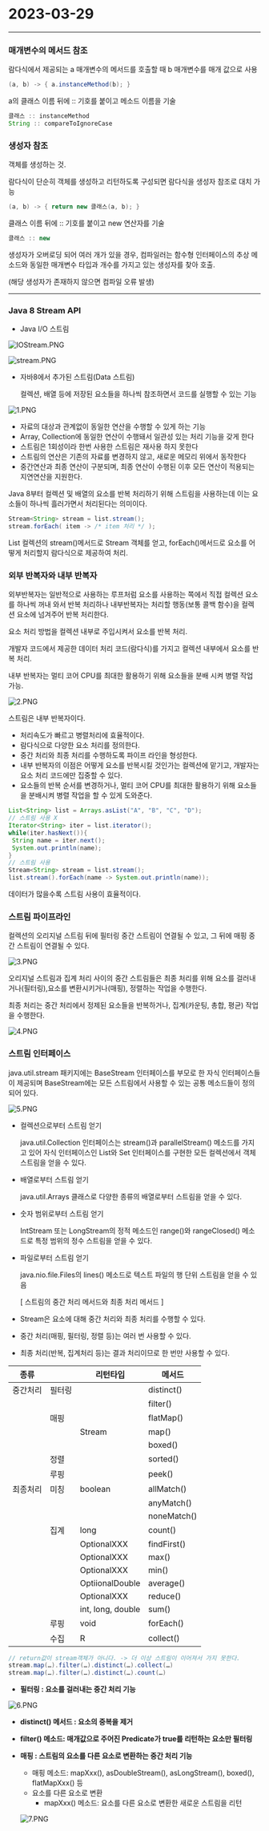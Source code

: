 # 2023-03-29

---

### 매개변수의 메서드 참조

람다식에서 제공되는 a 매개변수의 메서드를 호출할 때 b 매개변수를 매개 값으로 사용

```java
(a, b) -> { a.instanceMethod(b); }
```

a의 클래스 이름 뒤에 :: 기호를 붙이고 메소드 이름을 기술

```java
클래스 :: instanceMethod
String :: compareToIgnoreCase
```

### 생성자 참조

객체를 생성하는 것. 

람다식이 단순히 객체를 생성하고 리턴하도록 구성되면 람다식을 생성자 참조로 대치 가능

```java
(a, b) -> { return new 클래스(a, b); }
```

클래스 이름 뒤에 :: 기호를 붙이고 new 연산자를 기술

```java
클래스 :: new
```

생성자가 오버로딩 되어 여러 개가 있을 경우, 컴파일러는 함수형 인터페이스의 추상 메소드와 동일한 매개변수 타입과 개수를 가지고 있는 생성자를 찾아 호출. 

(해당 생성자가 존재하지 않으면 컴파일 오류 발생)

---

### Java 8 Stream API

- Java I/O 스트림

![IOStream.PNG](img/IOStream.png)

![stream.PNG](img/stream.png)

- 자바8에서 추가된 스트림(Data 스트림)
    
    컬렉션, 배열 등에 저장된 요소들을 하나씩 참조하면서 코드를 실행할 수 있는 기능
    

![1.PNG](img/1.png)

- 자료의 대상과 관계없이 동일한 연산을 수행할 수 있게 하는 기능
- Array, Collection에 동일한 연산이 수행돼서 일관성 있는 처리 기능을 갖게 한다
- 스트림은 1회성이라 한번 사용한 스트림은 재사용 하지 못한다
- 스트림의 연산은 기존의 자료를 변경하지 않고, 새로운 메모리 위에서 동작한다
- 중간연산과 최종 연산이 구분되며, 최종 연산이 수행된 이후 모든 연산이 적용되는 지연연산을 지원한다.

Java 8부터 컬렉션 및 배열의 요소를 반복 처리하기 위해 스트림을 사용하는데 이는 요소들이 하나씩 흘러가면서 처리된다는 의미이다.

```java
Stream<String> stream = list.stream();
stream.forEach( item -> /* item 처리 */ );
```

List 컬렉션의 stream()메서드로 Stream 객체를 얻고, forEach()메서드로 요소를 어떻게 처리할지 람다식으로 제공하여 처리.

### 외부 반복자와 내부 반복자

외부반복자는 일반적으로 사용하는 루프처럼 요소를 사용하는 쪽에서 직접 컬렉션 요소를 하나씩 꺼내 와서 반복 처리하나 내부반복자는 처리할 행동(보통 콜백 함수)을 컬렉션 요소에 넘겨주어 반복 처리한다.

요소 처리 방법을 컬렉션 내부로 주입시켜서 요소를 반복 처리.

개발자 코드에서 제공한 데이터 처리 코드(람다식)를 가지고 컬렉션 내부에서 요소를 반복 처리.

내부 반복자는 멀티 코어 CPU를 최대한 활용하기 위해 요소들을 분배 시켜 병렬 작업 가능.

![2.PNG](img/2.png)

스트림은 내부 반복자이다.

- 처리속도가 빠르고 병렬처리에 효율적이다.
- 람다식으로 다양한 요소 처리를 정의한다.
- 중간 처리와 최종 처리를 수행하도록 파이프 라인을 형성한다.
- 내부 반복자의 이점은 어떻게 요소를 반복시킬 것인가는 컬렉션에 맡기고, 개발자는 요소 처리 코드에만 집중할 수 있다.
- 요소들의 반복 순서를 변경하거나, 멀티 코어 CPU를 최대한 활용하기 위해 요소들을 분배시켜 병렬 작업을 할 수 있게 도와준다.

```java
List<String> list = Arrays.asList("A", "B", "C", "D");
// 스트림 사용 X
Iterator<String> iter = list.iterator();
while(iter.hasNext()){
 String name = iter.next();
 System.out.println(name);
}
// 스트림 사용
Stream<String> stream = list.stream();
list.stream().forEach(name -> System.out.println(name));
```

데이터가 많을수록 스트림 사용이 효율적이다.

### 스트림 파이프라인

컬렉션의 오리지널 스트림 뒤에 필터링 중간 스트림이 연결될 수 있고, 그 뒤에 매핑 중간 스트림이 연결될 수 있다.

![3.PNG](img/3.png)

오리지널 스트림과 집계 처리 사이의 중간 스트림들은 최종 처리를 위해 요소를 걸러내거나(필터링),요소를 변환시키거나(매핑), 정렬하는 작업을 수행한다.

최종 처리는 중간 처리에서 정제된 요소들을 반복하거나, 집계(카운팅, 총합, 평균) 작업을 수행한다.

![4.PNG](img/4.png)

### 스트림 인터페이스

java.util.stream 패키지에는 BaseStream 인터페이스를 부모로 한 자식 인터페이스들이 제공되며 BaseStream에는 모든 스트림에서 사용할 수 있는 공통 메소드들이 정의되어 있다.

![5.PNG](img/5.png)

- 컬렉션으로부터 스트림 얻기
    
    java.util.Collection 인터페이스는 stream()과 parallelStream() 메소드를 가지고 있어 자식 인터페이스인 List와 Set 인터페이스를 구현한 모든 컬렉션에서 객체 스트림을 얻을 수 있다.
    
- 배열로부터 스트림 얻기
    
    java.util.Arrays 클래스로 다양한 종류의 배열로부터 스트림을 얻을 수 있다.
    
- 숫자 범위로부터 스트림 얻기
    
    IntStream 또는 LongStream의 정적 메소드인 range()와 rangeClosed() 메소드로 특정 범위의 정수 스트림을 얻을 수 있다.
    
- 파일로부터 스트림 얻기
    
    java.nio.file.Files의 lines() 메소드로 텍스트 파일의 행 단위 스트림을 얻을 수 있음
    
    [ 스트림의 중간 처리 메서드와 최종 처리 메서드 ]
    
- Stream은 요소에 대해 중간 처리와 최종 처리를 수행할 수 있다.
- 중간 처리(매핑, 필터링, 정렬 등)는 여러 번 사용할 수 있다.
- 최종 처리(반복, 집계처리 등)는 결과 처리이므로 한 번만 사용할 수 있다.

| 종류 |  | 리턴타입 | 메서드 |
| --- | --- | --- | --- |
| 중간처리 | 필터링 |  | distinct() |
|  |  |  | filter() |
|  | 매핑 |  | flatMap() |
|  |  | Stream | map() |
|  |  |  | boxed() |
|  | 정렬 |  | sorted() |
|  | 루핑 |  | peek() |
| 최종처리 | 미칭 | boolean | allMatch() |
|  |  |  | anyMatch() |
|  |  |  | noneMatch() |
|  | 집계 | long | count() |
|  |  | OptionalXXX | findFirst() |
|  |  | OptionalXXX | max() |
|  |  | OptionalXXX | min() |
|  |  | OptiionalDouble | average() |
|  |  | OptionalXXX | reduce() |
|  |  | int, long, double | sum() |
|  | 루핑 | void | forEach() |
|  | 수집 | R | collect() |

```java
// return값이 stream객체가 아니다. -> 더 이상 스트림이 이어져서 가지 못한다.
stream.map(…).filter(…).distinct(…).collect(…)
stream.map(…).filter(…).distinct(…).count(…)
```

- **필터링 :  요소를 걸러내는 중간 처리 기능**

![6.PNG](img/6.png)

- **distinct() 메서드 : 요소의 중복을 제거**
- **filter() 메소드: 매개값으로 주어진 Predicate가 true를 리턴하는 요소만 필터링**
- **매핑 : 스트림의 요소를 다른 요소로 변환하는 중간 처리 기능**
    - 매핑 메소드: mapXxx(), asDoubleStream(), asLongStream(), boxed(), flatMapXxx() 등
    - 요소를 다른 요소로 변환
        - mapXxx() 메소드: 요소를 다른 요소로 변환한 새로운 스트림을 리턴
    
    ![7.PNG](img/7.png)